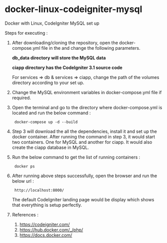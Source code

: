 # docker-linux-codeigniter-mysql
Docker with Linux, CodeIgniter MySQL set up

Steps for executing :

1. After downloading/cloning the repository, open the docker-compose.yml file in the and change the following parameters.

	**db_data directory will store the MySQL data**
	
	**ciapp directory has the CodeIgniter 3.1 source code**
   
   For services => db & services => ciapp, change the path of the volumes directory according to your set up.


2. Change the MySQL environment variables in docker-compose.yml file if required.


3. Open the terminal and go to the directory where docker-compose.yml is located and run the below command :

   		docker-compose up -d --build

4. Step 3 will download the all the dependencies, install it and set up the docker container. After running the command in step 3, it would start two containers. One for MySQL and another for ciapp. It would also create the ciapp database in MySQL.


5. Run the below command to get the list of running containers :

		docker ps

6. After running above steps successfully, open the browser and run the below url :

		http://localhost:8000/
			
   The default CodeIgniter landing page would be display which shows that everything is setup perfectly.




8. References :

	1. https://codeigniter.com/
	2. https://hub.docker.com/_/php/
	3. https://docs.docker.com/
